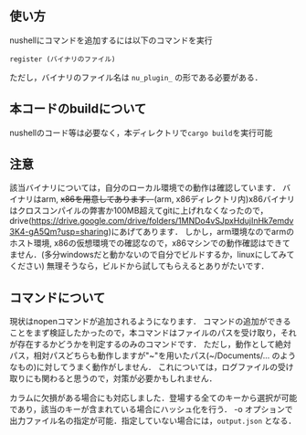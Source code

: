 ## 使い方
nushellにコマンドを追加するには以下のコマンドを実行
```
register (バイナリのファイル)
```
ただし，バイナリのファイル名は `nu_plugin_` の形である必要がある．

## 本コードのbuildについて
nushellのコード等は必要なく，本ディレクトリで`cargo build`を実行可能

## 注意
該当バイナリについては，自分のローカル環境での動作は確認しています．
バイナリはarm, ~~x86を用意してあります．~~(arm, x86ディレクトリ内)x86バイナリはクロスコンパイルの弊害か100MB超えてgitに上げれなくなったので，drive(https://drive.google.com/drive/folders/1MNDo4vSJpxHdujInHk7emdv3K4-gA5Qm?usp=sharing)にあげてあります．
しかし，arm環境なのでarmのホスト環境, x86の仮想環境での確認なので，x86マシンでの動作確認はできてません．(多分windowsだと動かないので自分でビルドするか，linuxにしてみてください)
無理そうなら，ビルドから試してもらえるとありがたいです．

## コマンドについて
現状はnopenコマンドが追加されるようになります．
コマンドの追加ができることをまず検証したかったので，本コマンドはファイルのパスを受け取り，それが存在するかどうかを判定するのみのコマンドです．
ただし，動作として絶対パス，相対パスどちらも動作しますが"\~"を用いたパス(\~/Documents/... のようなもの)に対してうまく動作がしません．
これについては，ログファイルの受け取りにも関わると思うので，対策が必要かもしれません．

カラムに欠損がある場合にも対応しました．登場する全てのキーから選択が可能であり，該当のキーが含まれている場合にハッシュ化を行う．
-o オプションで出力ファイル名の指定が可能．指定していない場合には，`output.json` となる．
